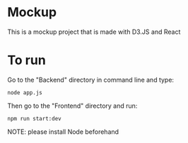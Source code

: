 # Mockup
This is a mockup project that is made with D3.JS and React

# To run
Go to the "Backend" directory in command line and type:

`node app.js`

Then go to the "Frontend" directory and run:

`npm run start:dev`

NOTE: please install Node beforehand